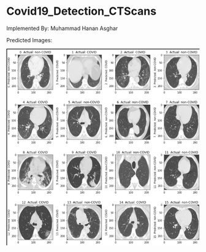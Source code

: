 # Covid19_Detection_CTScans

Implemented By: Muhammad Hanan Asghar

Predicted Images:

![Predicted Images](download.png)
